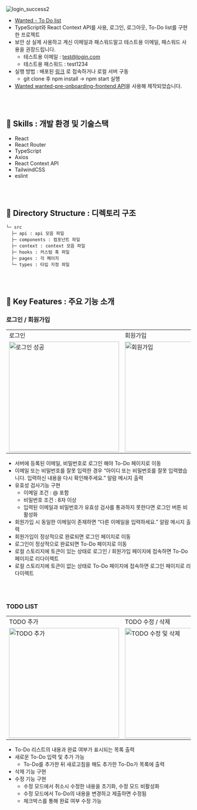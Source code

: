 ![login_success2](https://github.com/chichi-is-happy/wanted-pre-onboarding-frontend/assets/107830853/daf101a6-6c7c-44e3-a478-41394dae484e)


- [Wanted - To Do list](https://wanted-pre-onboarding-frontend-jet.vercel.app/)
- TypeScript와 React Context API를 사용, 로그인, 로그아웃, To-Do list를 구현한 프로젝트
- 보안 상 실제 사용하고 계신 이메일과 패스워드말고 테스트용 이메일, 패스워드 사용을 권장드립니다.
    - 테스트용 이메일 : [test@login.com](mailto:test@login.com)
    - 테스트용 패스워드 : test1234
- 실행 방법 : 배포된 [링크](https://wanted-pre-onboarding-frontend-jet.vercel.app/) 로 접속하거나 로컬 서버 구동
    - git clone 후 npm install → npm start 실행
- [Wanted wanted-pre-onboarding-frontend API](https://github.com/walking-sunset/selection-task)을 사용해 제작되었습니다.
  
<br>
<br>

 ## 🤍 Skills : 개발 환경 및 기술스택

- React
- React Router
- TypeScript
- Axios
- React Context API
- TailwindCSS
- eslint

<br>
<br>


## 🤍 Directory Structure : 디렉토리 구조

```
└─ src
  ├─ api : api 모음 파일
  ├─ components : 컴포넌트 파일
  ├─ context : context 모음 파일
  ├─ hooks : 커스텀 훅 파일
  ├─ pages : 각 페이지
  └─ types : 타입 지정 파일
```

<br>
<br>

## 🤍 Key Features : 주요 기능 소개

### 로그인 / 회원가입

  <table cellspacing="0" cellpadding="0">
  <tr>
  <tr>
    <td>로그인</td>
    <td>회원가입</td>
  </tr>
  <tr>
    <td><img width="300" alt="로그인 성공" src="https://github.com/chichi-is-happy/wanted-pre-onboarding-frontend/assets/107830853/09ce60d3-f129-42d5-b283-a2c44e953fe8"></td>
    <td><img width="300" alt="회원가입" src="https://github.com/chichi-is-happy/wanted-pre-onboarding-frontend/assets/107830853/2289ffe1-6514-437d-ad5d-a7e128f3a280"></td>
  </tr>
</table>

- 서버에 등록된 이메일, 비밀번호로 로그인 해야 To-Do 페이지로 이동
- 이메일 또는 비밀번호를 잘못 입력한 경우
“아이디 또는 비밀번호를 잘못 입력했습니다. 입력하신 내용을 다시 확인해주세요.” 알람 메시지 출력
- 유효성 검사기능 구현
    - 이메일 조건 : @ 포함
    - 비밀번호 조건 : 8자 이상
    - 입력된 이메일과 비밀번호가 유효성 검사를 통과하지 못한다면 로그인 버튼 비활성화
- 회원가입 시 동일한 이메일이 존재하면 “다른 이메일을 입력하세요.” 알람 메시지 출력
- 회원가입이 정상적으로 완료되면 로그인 페이지로 이동
- 로그인이 정상적으로 완료되면 To-Do 페이지로 이동
- 로컬 스토리지에 토큰이 있는 상태로 로그인 / 회원가입 페이지에 접속하면 To-Do 페이지로 리다이렉트
- 로컬 스토리지에 토큰이 없는 상태로 To-Do 페이지에 접속하면 로그인 페이지로 리다이렉트

<br>
<br>

### TODO LIST

<table cellspacing="0" cellpadding="0">
  <tr>
  <tr>
    <td>TODO 추가</td>
    <td>TODO 수정 / 삭제</td>
  </tr>
  <tr>
    <td><img width="300" alt="TODO 추가" src="https://github.com/chichi-is-happy/wanted-pre-onboarding-frontend/assets/107830853/90c6dbc3-2386-4814-9164-15a36aa41614"></td>
    <td><img width="300" alt="TODO 수정 및 삭제" src="https://github.com/chichi-is-happy/wanted-pre-onboarding-frontend/assets/107830853/6cb833f1-147a-4466-9fc8-1ba032ed7789"></td>
  </tr>
</table>

- To-Do 리스트의 내용과 완료 여부가 표시되는 목록 출력
- 새로운 To-Do 입력 및 추가 가능
  - To-Do를 추가한 뒤 새로고침을 해도 추가한 To-Do가 목록에 출력 
- 삭제 기능 구현
- 수정 기능 구현
    - 수정 모드에서 취소시 수정한 내용을 초기화, 수정 모드 비활성화
    - 수정 모드에서 To-Do의 내용을 변경하고 제출하면 수정됨
    - 체크박스를 통해 완료 여부 수정 가능
 
<br>
<br>
